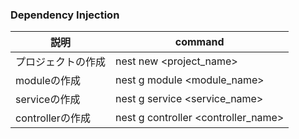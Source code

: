 ### Dependency Injection

| 説明 | command |
| --- | --- |
| プロジェクトの作成 | nest new <project_name> |
| moduleの作成 | nest g module <module_name> |
| serviceの作成 | nest g service <service_name> |
| controllerの作成 | nest g controller <controller_name> |